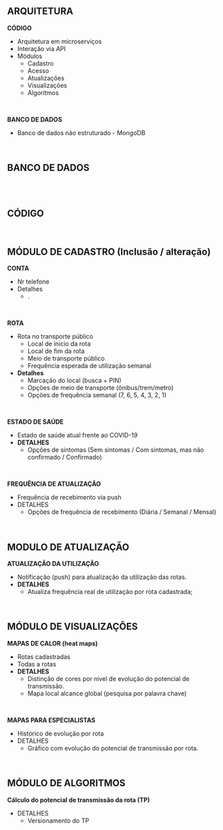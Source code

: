 ## ARQUITETURA 

**CÓDIGO** <br>
  - Arquitetura em microserviços
  - Interação via API 
  - Módulos 
    - Cadastro
    - Acesso
    - Atualizações
    - Visualizações
    - Algoritmos
<br>

**BANCO DE DADOS**
  - Banco de dados não estruturado - MongoDB
  
<br>

## BANCO DE DADOS

<br>
<br>

## CÓDIGO 

<br>


## MÓDULO DE CADASTRO (Inclusão / alteração)

**CONTA**
 - Nr telefone
 - Detalhes
   - . 

<br>

**ROTA** <br>
  - Rota no transporte público   
     - Local de início da rota
     - Local de fim da rota
     - Meio de transporte público
     - Frequência esperada de utilização semanal 
  - **Detalhes** 
     - Marcação do local (busca + PIN)
     - Opções de meio de transporte (ônibus/trem/metro)
     - Opções de frequência semanal (7, 6, 5, 4, 3, 2, 1)  
<br>

**ESTADO DE SAÚDE**  <br>
  - Estado de saúde atual frente ao COVID-19 
  - **DETALHES**
     - Opções de sintomas (Sem sintomas / Com sintomas, mas não confirmado / Confirmado)
<br>

**FREQUÊNCIA DE ATUALIZAÇÃO**
  - Frequência de recebimento via push
  - DETALHES
     - Opções de frequência de recebimento (Diária / Semanal / Mensal)
<br>

## MODULO DE ATUALIZAÇÃO

**ATUALIZAÇÃO DA UTILIZAÇÃO**
  - Notificação (push) para atualização da utilização das rotas.
  - **DETALHES**
     - Atualiza frequência real de utilização por rota cadastrada;
<br>

## MÓDULO DE VISUALIZAÇÕES 

**MAPAS DE CALOR (heat maps)**
  - Rotas cadastradas 
  - Todas a rotas
  - **DETALHES**
     - Distinção de cores por nível de evolução do potencial de transmissão. 
     - Mapa local alcance global (pesquisa por palavra chave)

<br>

**MAPAS PARA ESPECIALISTAS**
  - Histórico de evolução por rota
  - DETALHES
     - Gráfico com evolução do potencial de transmissão por rota. 
<br>

## MÓDULO DE ALGORITMOS

**Cálculo do potencial de transmissão da rota (TP)**
  - DETALHES
     - Versionamento do TP 

<br>



